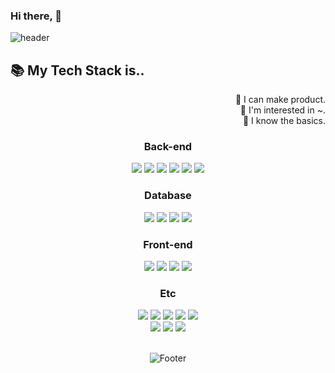 ### Hi there,  👋
![header](https://capsule-render.vercel.app/api?type=soft&color=auto&height=130&section=header&text=I'm%20DongWoo%20Lee&fontSize=90)

<!--내 자기소개 약간-->

## 📚 My Tech Stack is..
<p align="right">
🥇 I can make product.<br>
🥈 I'm interested in ~.<br>
🥉 I know the basics. <br>
</p>
<div align="center">
  
  <div align = "center">
    <h3>Back-end</h3>
    <img src="https://img.shields.io/badge/JAVA🥇-007396?style=for-the-badge&logo=java&logoColor=white"> 
    <img src="https://img.shields.io/badge/Spring🥇-6DB33F?style=for-the-badge&logo=Spring&logoColor=white"/>
    <img src="https://img.shields.io/badge/SpringBoot🥇-6DB33F?style=for-the-badge&logo=SpringBoot&logoColor=white"/>  
    <img src="https://img.shields.io/badge/Thymeleaf🥇-005F0F?style=for-the-badge&logo=thymeleaf&logoColor=white"> 
    <img src="https://img.shields.io/badge/Aws🥇-232F3E?style=for-the-badge&logo=amazonaws&logoColor=white">
    <img src="https://img.shields.io/badge/Nginx🥇-009639?style=for-the-badge&logo=nginx&logoColor=white">
  </div>
  
  <div>
    <h3>Database</h3>
    <img src="https://img.shields.io/badge/mysql🥇-4479A1?style=for-the-badge&logo=mysql&logoColor=white"> 
    <img src="https://img.shields.io/badge/redis🥈-DC382D?style=for-the-badge&logo=redis&logoColor=white">
    <img src="https://img.shields.io/badge/H2🥈-0000CC?style=for-the-badge&logo=&logoColor=white">
<!--     <img src="https://img.shields.io/badge/MongoDB🥈-47A248?style=for-the-badge&logo=mongodb&logoColor=white"> -->
    <img src="https://img.shields.io/badge/Oracle🥉-F80000?style=for-the-badge&logo=oracle&logoColor=white">
  </div>
  
  <div>
    <h3>Front-end</h3>
    <img src="https://img.shields.io/badge/html5🥉-E34F26?style=for-the-badge&logo=html5&logoColor=white"> 
    <img src="https://img.shields.io/badge/css🥉-1572B6?style=for-the-badge&logo=css3&logoColor=white"> 
    <img src="https://img.shields.io/badge/javascript🥉-F7DF1E?style=for-the-badge&logo=javascript&logoColor=black"> 
<!--     <img src="https://img.shields.io/badge/jquery🥉-0769AD?style=for-the-badge&logo=jquery&logoColor=white"> -->
    <img src="https://img.shields.io/badge/bootstrap🥉-7952B3?style=for-the-badge&logo=bootstrap&logoColor=white">
  </div>
  
  <div>
    <h3>Etc</h3> 
    <img src="https://img.shields.io/badge/IEAD-000000?style=for-the-badge&logo=intellijidea&logoColor=white">
    <img src="https://img.shields.io/badge/VSCode-007ACC?style=for-the-badge&logo=visualstudiocode&logoColor=white">
    <img src="https://img.shields.io/badge/Ubuntu-E95420?style=for-the-badge&logo=ubuntu&logoColor=white">
    <img src="https://img.shields.io/badge/Vim-019733?style=for-the-badge&logo=vim&logoColor=white">
    <img src="https://img.shields.io/badge/Jira-0052CC?style=for-the-badge&logo=jira&logoColor=white">
    <br>
    <img src="https://img.shields.io/badge/Confluence-172B4D?style=for-the-badge&logo=confluence&logoColor=white">    
    <img src="https://img.shields.io/badge/Git/Github-181717?style=for-the-badge&logo=github&logoColor=white">   
    <img src="https://img.shields.io/badge/Git/Slack-4A154B?style=for-the-badge&logo=slack&logoColor=white">   
    
  </div>
  <br>

<!--
**eastmeet/eastmeet** is a ✨ _special_ ✨ repository because its `README.md` (this file) appears on your GitHub profile.

Here are some ideas to get you started:

- 🔭 I’m currently working on ...
- 🌱 I’m currently learning ...
- 👯 I’m looking to collaborate on ...
- 🤔 I’m looking for help with ...
- 💬 Ask me about ...

- 😄 Pronouns: ...
- ⚡ Fun fact: ...
-->



![Footer](https://capsule-render.vercel.app/api?type=waving&color=auto&height=200&section=footer)
